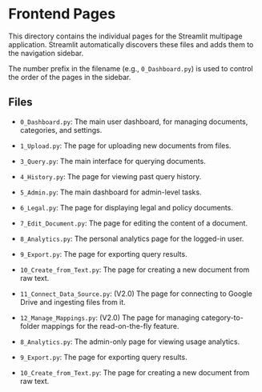 # Frontend Pages

This directory contains the individual pages for the Streamlit multipage application. Streamlit automatically discovers these files and adds them to the navigation sidebar.

The number prefix in the filename (e.g., `0_Dashboard.py`) is used to control the order of the pages in the sidebar.

## Files

-   `0_Dashboard.py`: The main user dashboard, for managing documents, categories, and settings.
-   `1_Upload.py`: The page for uploading new documents from files.
-   `3_Query.py`: The main interface for querying documents.
-   `4_History.py`: The page for viewing past query history.
-   `5_Admin.py`: The main dashboard for admin-level tasks.
-   `6_Legal.py`: The page for displaying legal and policy documents.
-   `7_Edit_Document.py`: The page for editing the content of a document.

-   `8_Analytics.py`: The personal analytics page for the logged-in user.
-   `9_Export.py`: The page for exporting query results.
-   `10_Create_from_Text.py`: The page for creating a new document from raw text.
-   `11_Connect_Data_Source.py`: (V2.0) The page for connecting to Google Drive and ingesting files from it.
-   `12_Manage_Mappings.py`: (V2.0) The page for managing category-to-folder mappings for the read-on-the-fly feature.

-   `8_Analytics.py`: The admin-only page for viewing usage analytics.
-   `9_Export.py`: The page for exporting query results.
-   `10_Create_from_Text.py`: The page for creating a new document from raw text.

